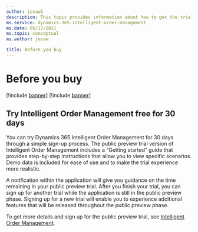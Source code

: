 ```yaml
---
author: josaw1
description: This topic provides information about how to get the trial version of Dynamics 365 Intellignet Order Management.
ms.service: dynamics-365-intelligent-order-management
ms.date: 05/17/2021
ms.topic: conceptual
ms.author: josaw

title: Before you buy
---
```



# Before you buy

[!include [banner](includes/banner.md)]
[!include [banner](includes/preview-banner.md)]

## Try Intelligent Order Management free for 30 days 

You can try Dynamics 365 Intelligent Order Management for 30 days through a simple sign-up process. The public preview trial version of Intelligent Order Management includes a “Getting started” guide that provides step-by-step instructions that allow you to view specific scenarios. Demo data is included for ease of use and to make the trial experience more realistic. 

A notification within the application will give you guidance on the time remaining in your public preview trial. After you finish your trial, you can sign up for another trial while the application is still in the public preview phase. Signing up for a new trial will enable you to experience additional features that will be released throughout the public preview phase. 

To get more details and sign up for the public preview trial, see [Intelligent Order Management](https://dynamics.microsoft.com/en-us/intelligent-order-management/). 
